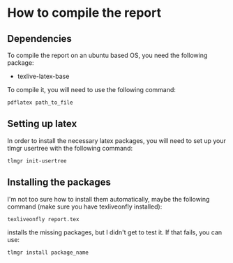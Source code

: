 # How to compile the report
## Dependencies
To compile the report on an ubuntu based OS, you need the following package:
* texlive-latex-base

To compile it, you will need to use the following command:
```
pdflatex path_to_file
```

## Setting up latex

In order to install the necessary latex packages, you will need to set up your tlmgr usertree with the following command:

```
tlmgr init-usertree
```

## Installing the packages

I'm not too sure how to install them automatically, maybe the following command (make sure you have texliveonfly installed):
```
texliveonfly report.tex
```
installs the missing packages, but I didn't get to test it.
If that fails, you can use:
```
tlmgr install package_name
```

